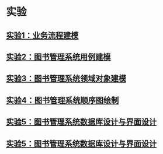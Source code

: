# 实验

## [实验1：业务流程建模](./test1)
## [实验2：图书管理系统用例建模](./test2)
## [实验3：图书管理系统领域对象建模](./test3)
## [实验4：图书管理系统顺序图绘制](./test4)
## [实验5：图书管理系统数据库设计与界面设计](./test5)
## [实验5：图书管理系统数据库设计与界面设计](./test6)
